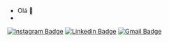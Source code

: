 - Olá 👋 
- 
[![Instagram Badge](https://img.shields.io/badge/-Instagram-BF0A30?style=flat-square&logo=Instagram&logoColor=white)](https://instagram.com/rafaaazvedo)
[![Linkedin Badge](https://img.shields.io/badge/-Rafael%20Alves-blue?style=flat-square&logo=Linkedin&logoColor=white&link=https://www.linkedin.com/in/rafa-alvesdeazevedo/)](https://www.linkedin.com/in/rafa-alvesdeazevedo/) 
[![Gmail Badge](https://img.shields.io/badge/-Gmail-white?style=flat-square&logo=Gmail&logoColor=FF0000)](ra.alvesdeazevedo@gmail.com)

<!---
rafaaazevedo/rafaaazevedo is a ✨ special ✨ repository because its `README.md` (this file) appears on your GitHub profile.
You can click the Preview link to take a look at your changes.
--->
